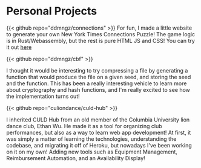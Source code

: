 # Personal Projects


{{< github repo="ddmngz/connections" >}}
For fun, I made a little website to generate your own New York Times Connections Puzzle! The game logic is in Rust/Webassembly, but the rest is pure HTML JS and CSS! You can try it out [here](/connections)

{{< github repo="ddmngz/cbf" >}}

I thought it would be interesting to try compressing a file by generating a function that would produce the file on a given seed, and storing the seed and the function. This has been a really interesting vehicle to learn more about cryptography and hash functions, and I'm really excited to see how the implementation turns out!

{{< github repo="culiondance/culd-hub" >}}

I inherited CULD Hub from an old member of the Columbia University lion dance club, Ethan Wu. He made it as a tool for organizing club performances, but also as a way to learn web app development! At first, it was simply a matter of learning the technologies, understanding the codebase, and migrating it off of Heroku, but nowadays I've been working on it on my own! Adding new tools such as Equipment Management, Reimbursement Automation, and an Availability Display!


